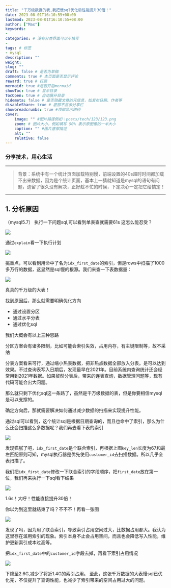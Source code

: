 ```yaml
---
title: "千万级数据的表,我把慢sql优化后性能提升30倍！"
date: 2023-08-01T16:10:55+08:00
lastmod: 2023-08-01T16:10:55+08:00
author: ["Max"]
keywords: 
- 
categories: # 没有分类界面可以不填写
- 
tags: # 标签
- mysql
description: ""
weight:
slug: ""
draft: false # 是否为草稿
comments: true # 本页面是否显示评论
reward: true # 打赏
mermaid: true #是否开启mermaid
showToc: true # 显示目录
TocOpen: true # 自动展开目录
hidemeta: false # 是否隐藏文章的元信息，如发布日期、作者等
disableShare: true # 底部不显示分享栏
showbreadcrumbs: true #顶部显示路径
cover:
    image: "" #图片路径例如：posts/tech/123/123.png
    zoom: # 图片大小，例如填写 50% 表示原图像的一半大小
    caption: "" #图片底部描述
    alt: ""
    relative: false
---
```

### 分享技术，用心生活

---

>背景：系统中有一个统计页面加载特别慢，前端设置的40s超时时间都加载不出来数据，因为是个统计页面，基本上一猜就知道是mysql的语句有问题，遗留了很久没有解决，正好趁不忙的时候，下定决心一定把它给搞定！
---
## 1. 分析原因
（mysql5.7）
执行一下问题sql,可以看到单表查就需要61s 这怎么能忍受？

![](https://img.loadingspace.cn/blog-img/%E5%BE%AE%E4%BF%A1%E6%88%AA%E5%9B%BE_20230801162010.png)

通过`explain`看一下执行计划

![](https://img.loadingspace.cn/blog-img/%E5%BE%AE%E4%BF%A1%E6%88%AA%E5%9B%BE_20230801162516.png)

挑重点，可以看到用命中了名为`idx_first_date`的索引，但是rows中扫描了1000多万行的数据，这显然是sql慢的根源。我们来查一下表数据量：

![](https://img.loadingspace.cn/blog-img/%E5%BE%AE%E4%BF%A1%E6%88%AA%E5%9B%BE_20230801163647.png)

真真的千万级的大表！


找到原因后，那么就需要明确优化方向
- 通过设置分区
- 通过水平分表
- 通过优化sql

我们大概会有以上三种思路

分区方案会有诸多限制，比如可能会索引失效，占用内存，有主键限制等，故不采纳

分表方案看来可行，通过缩小热表数据，把非热点数据全部放入分表。是可以达到效果。不过查询表写入日期后，发现最早在2021年。目前系统内查询统计还会经常用到2021年数据。如果贸然分表后，带来的连表查询，数据管理问题等，现有代码可能会出大问题。

那么就只剩下优化sql这一条路了，虽然是千万级数据的表，但是你要相信mysql是可以支撑的。

确定方向后，那就需要解决如何通过减少数据的扫描来实现提升性能。

通过sql可以看到，这个统计sql是根据日期查询的，而且也命中了索引，那么为什么还会扫描这么多数据呢？我们再去看下表的索引

![](https://img.loadingspace.cn/blog-img/%E5%BE%AE%E4%BF%A1%E6%88%AA%E5%9B%BE_20230801164626.png)

发现猫腻了吧，`idx_first_date`是个联合索引，再根据上图`key_len`长度为67和最左匹配原则可知，mysql执行器是优先使用`customer_id`去扫描数据。所以几乎全表扫描了。

我们把`idx_first_date`修改一下联合索引的字段顺序，把`first_date`放在第一位，我们再来执行一下sql看下结果

![](https://img.loadingspace.cn/blog-img/%E5%BE%AE%E4%BF%A1%E6%88%AA%E5%9B%BE_20230801172230.png)

1.6s！大呼！性能直接提升30倍！

你以为到这里就结束了吗？不不不！再看一张图

![](https://img.loadingspace.cn/blog-img/%E5%BE%AE%E4%BF%A1%E6%88%AA%E5%9B%BE_20230801172457.png)

发现了吗，因为用了联合索引，导致索引占用空间过大，比数据占用都大。我认为这里存在滥用索引的现象。索引本身不止会占用空间，而且也会降低写入性能，维护更新索引成本过高等。

把`idx_first_date`中的`customer_id`字段去掉，再看下索引占用情况

![](https://img.loadingspace.cn/blog-img/%E5%BE%AE%E4%BF%A1%E6%88%AA%E5%9B%BE_20230801175916.png)

下降至2.6G,减少了将近1.4G的索引占用。
至此，这张千万数据的大表慢sql已优化完，不仅提升了查询性能，也减少了索引带来的空间占用过大的问题。









